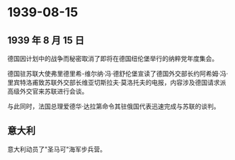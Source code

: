 # 1939-08-15

## 1939 年 8 月 15 日

德国因计划中的战争而秘密取消了即将在德国纽伦堡举行的纳粹党年度集会。

德国驻苏联大使弗里德里希-维尔纳·冯·德舒伦堡宣读了德国外交部长约阿希姆·冯·里宾特洛甫致苏联外交部长维亚切斯拉夫·莫洛托夫的电报，内容涉及德国请求派高级外交官来苏联进行会谈。

与此同时，法国总理爱德华·达拉第命令其驻俄国代表迅速完成与苏联的谈判。

## 意大利

意大利动员了"圣马可"海军步兵营。

